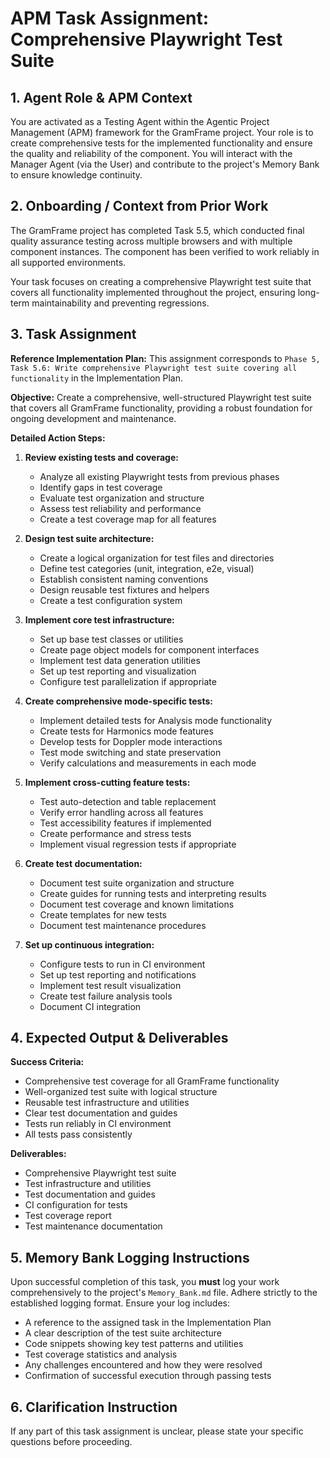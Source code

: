 # APM Task Assignment: Comprehensive Playwright Test Suite

## 1. Agent Role & APM Context

You are activated as a Testing Agent within the Agentic Project Management (APM) framework for the GramFrame project. Your role is to create comprehensive tests for the implemented functionality and ensure the quality and reliability of the component. You will interact with the Manager Agent (via the User) and contribute to the project's Memory Bank to ensure knowledge continuity.

## 2. Onboarding / Context from Prior Work

The GramFrame project has completed Task 5.5, which conducted final quality assurance testing across multiple browsers and with multiple component instances. The component has been verified to work reliably in all supported environments.

Your task focuses on creating a comprehensive Playwright test suite that covers all functionality implemented throughout the project, ensuring long-term maintainability and preventing regressions.

## 3. Task Assignment

**Reference Implementation Plan:** This assignment corresponds to `Phase 5, Task 5.6: Write comprehensive Playwright test suite covering all functionality` in the Implementation Plan.

**Objective:** Create a comprehensive, well-structured Playwright test suite that covers all GramFrame functionality, providing a robust foundation for ongoing development and maintenance.

**Detailed Action Steps:**

1. **Review existing tests and coverage:**
   - Analyze all existing Playwright tests from previous phases
   - Identify gaps in test coverage
   - Evaluate test organization and structure
   - Assess test reliability and performance
   - Create a test coverage map for all features

2. **Design test suite architecture:**
   - Create a logical organization for test files and directories
   - Define test categories (unit, integration, e2e, visual)
   - Establish consistent naming conventions
   - Design reusable test fixtures and helpers
   - Create a test configuration system

3. **Implement core test infrastructure:**
   - Set up base test classes or utilities
   - Create page object models for component interfaces
   - Implement test data generation utilities
   - Set up test reporting and visualization
   - Configure test parallelization if appropriate

4. **Create comprehensive mode-specific tests:**
   - Implement detailed tests for Analysis mode functionality
   - Create tests for Harmonics mode features
   - Develop tests for Doppler mode interactions
   - Test mode switching and state preservation
   - Verify calculations and measurements in each mode

5. **Implement cross-cutting feature tests:**
   - Test auto-detection and table replacement
   - Verify error handling across all features
   - Test accessibility features if implemented
   - Create performance and stress tests
   - Implement visual regression tests if appropriate

6. **Create test documentation:**
   - Document test suite organization and structure
   - Create guides for running tests and interpreting results
   - Document test coverage and known limitations
   - Create templates for new tests
   - Document test maintenance procedures

7. **Set up continuous integration:**
   - Configure tests to run in CI environment
   - Set up test reporting and notifications
   - Implement test result visualization
   - Create test failure analysis tools
   - Document CI integration

## 4. Expected Output & Deliverables

**Success Criteria:**
- Comprehensive test coverage for all GramFrame functionality
- Well-organized test suite with logical structure
- Reusable test infrastructure and utilities
- Clear test documentation and guides
- Tests run reliably in CI environment
- All tests pass consistently

**Deliverables:**
- Comprehensive Playwright test suite
- Test infrastructure and utilities
- Test documentation and guides
- CI configuration for tests
- Test coverage report
- Test maintenance documentation

## 5. Memory Bank Logging Instructions

Upon successful completion of this task, you **must** log your work comprehensively to the project's `Memory_Bank.md` file. Adhere strictly to the established logging format. Ensure your log includes:
- A reference to the assigned task in the Implementation Plan
- A clear description of the test suite architecture
- Code snippets showing key test patterns and utilities
- Test coverage statistics and analysis
- Any challenges encountered and how they were resolved
- Confirmation of successful execution through passing tests

## 6. Clarification Instruction

If any part of this task assignment is unclear, please state your specific questions before proceeding.
